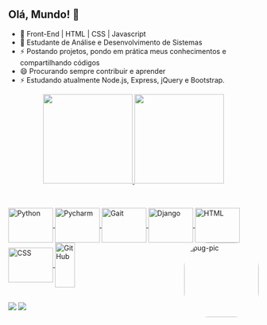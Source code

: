 ## Olá, Mundo! 👋


- 🔭 Front-End | HTML | CSS | Javascript
- 🌱 Estudante de Análise e Desenvolvimento de Sistemas
- ⚡ Postando projetos, pondo em prática meus conhecimentos e compartilhando códigos
- 😄 Procurando sempre contribuir e aprender
- ⚡ Estudando atualmente Node.js, Express, jQuery e Bootstrap.

<div align="center">
  <a href="https://github.com/alanangeli">
  <img height="180em" src="https://github-readme-stats.vercel.app/api?username=AlanAngeli&show_icons=true&theme=dark&include_all_commits=true&count_private=true"/>
  <img height="180em" src="https://github-readme-stats.vercel.app/api/top-langs/?username=AlanAngeli&layout=compact&langs_count=7&theme=dark"/>
</div>
  
##
  
<div style="display: inline_block"><br>
  <img align="center" alt="Python" height="70" width="90" src="https://cdn.jsdelivr.net/gh/devicons/devicon/icons/python/python-original-wordmark.svg">
  <img align="center" alt="Pycharm" height="70" width="90" src="https://cdn.jsdelivr.net/gh/devicons/devicon/icons/pycharm/pycharm-original-wordmark.svg">
  <img align="center" alt="Gait" height="70" width="90" src="https://cdn.jsdelivr.net/gh/devicons/devicon/icons/git/git-original-wordmark.svg">
  <img align="center" alt="Django" height="70" width="90" src="https://cdn.jsdelivr.net/gh/devicons/devicon/icons/django/django-original.svg">
  <img align="center" alt="HTML" height="70" width="90" src="https://cdn.jsdelivr.net/gh/devicons/devicon/icons/html5/html5-original-wordmark.svg">
  <img align="center" alt="CSS" height="70" width="90" src="https://cdn.jsdelivr.net/gh/devicons/devicon/icons/css3/css3-original-wordmark.svg">
  <img align="center" alt="GitHub" height="90" width="40" src="https://cdn.jsdelivr.net/gh/devicons/devicon/icons/github/github-original.svg">
  <img align="right" alt="pug-pic" height="150" style="border-radius:50px;" src=https://www.tudosobrepug.com.br/wp-content/uploads/2018/11/Logo-Oficial-Pug.png?width=676&height=676">
</div>
  
##

<div> 
  <a href="https://instagram.com/alan.angeli7" target="_blank"><img src="https://img.shields.io/badge/-Instagram-%23E4405F?style=for-the-badge&logo=instagram&logoColor=white" target="_blank"></a>
 	<a href="https://www.linkedin.com/in/alan-angeli/" target="_blank"><img src="https://img.shields.io/badge/-LinkedIn-%230077B5?style=for-the-badge&logo=linkedin&logoColor=white" target="_blank"></a> 
</div>
